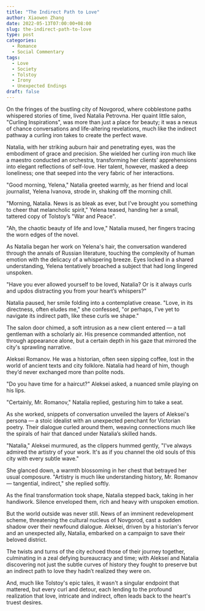```yaml
---
title: "The Indirect Path to Love"
author: Xiaowen Zhang
date: 2022-05-13T07:00:00+08:00
slug: the-indirect-path-to-love
type: post
categories:
  - Romance
  - Social Commentary
tags:
  - Love
  - Society
  - Tolstoy
  - Irony
  - Unexpected Endings
draft: false
---
```


On the fringes of the bustling city of Novgorod, where cobblestone paths whispered stories of time, lived Natalia Petrovna. Her quaint little salon, "Curling Inspirations", was more than just a place for beauty; it was a nexus of chance conversations and life-altering revelations, much like the indirect pathway a curling iron takes to create the perfect wave.

Natalia, with her striking auburn hair and penetrating eyes, was the embodiment of grace and precision. She wielded her curling iron much like a maestro conducted an orchestra, transforming her clients’ apprehensions into elegant reflections of self-love. Her talent, however, masked a deep loneliness; one that seeped into the very fabric of her interactions.

"Good morning, Yelena," Natalia greeted warmly, as her friend and local journalist, Yelena Ivanova, strode in, shaking off the morning chill.

"Morning, Natalia. News is as bleak as ever, but I’ve brought you something to cheer that melancholic spirit," Yelena teased, handing her a small, tattered copy of Tolstoy’s "War and Peace".

"Ah, the chaotic beauty of life and love," Natalia mused, her fingers tracing the worn edges of the novel.

As Natalia began her work on Yelena's hair, the conversation wandered through the annals of Russian literature, touching the complexity of human emotion with the delicacy of a whispering breeze. Eyes locked in a shared understanding, Yelena tentatively broached a subject that had long lingered unspoken.

"Have you ever allowed yourself to be loved, Natalia? Or is it always curls and updos distracting you from your heart’s whispers?"

Natalia paused, her smile folding into a contemplative crease. "Love, in its directness, often eludes me," she confessed, "or perhaps, I've yet to navigate its indirect path, like these curls we shape."

The salon door chimed, a soft intrusion as a new client entered — a tall gentleman with a scholarly air. His presence commanded attention, not through appearance alone, but a certain depth in his gaze that mirrored the city's sprawling narrative.

Aleksei Romanov. He was a historian, often seen sipping coffee, lost in the world of ancient texts and city folklore. Natalia had heard of him, though they’d never exchanged more than polite nods.

"Do you have time for a haircut?" Aleksei asked, a nuanced smile playing on his lips.

"Certainly, Mr. Romanov," Natalia replied, gesturing him to take a seat.

As she worked, snippets of conversation unveiled the layers of Aleksei's persona — a stoic idealist with an unexpected penchant for Victorian poetry. Their dialogue curled around them, weaving connections much like the spirals of hair that danced under Natalia’s skilled hands.

"Natalia," Aleksei murmured, as the clippers hummed gently, "I've always admired the artistry of your work. It's as if you channel the old souls of this city with every subtle wave."

She glanced down, a warmth blossoming in her chest that betrayed her usual composure. "Artistry is much like understanding history, Mr. Romanov — tangential, indirect," she replied softly.

As the final transformation took shape, Natalia stepped back, taking in her handiwork. Silence enveloped them, rich and heavy with unspoken emotion.

But the world outside was never still. News of an imminent redevelopment scheme, threatening the cultural nucleus of Novgorod, cast a sudden shadow over their newfound dialogue. Aleksei, driven by a historian's fervor and an unexpected ally, Natalia, embarked on a campaign to save their beloved district.

The twists and turns of the city echoed those of their journey together, culminating in a zeal defying bureaucracy and time; with Aleksei and Natalia discovering not just the subtle curves of history they fought to preserve but an indirect path to love they hadn’t realized they were on.

And, much like Tolstoy's epic tales, it wasn't a singular endpoint that mattered, but every curl and detour, each lending to the profound realization that love, intricate and indirect, often leads back to the heart's truest desires.